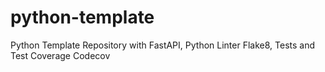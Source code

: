 # python-template
Python Template Repository with FastAPI, Python Linter Flake8, Tests and Test Coverage Codecov 
